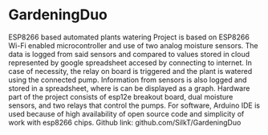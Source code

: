 # GardeningDuo
ESP8266 based automated plants watering
Project is based on ESP8266 Wi-Fi enabled microcontroller and use of two analog moisture sensors. The data is logged from said sensors and compared to values stored in cloud represented by google spreadsheet accesed by connecting to internet. In case of necessity, the relay on board is triggered and the plant is watered using the connected pump. Information from sensors is also logged and stored in a spreadsheet, where is can be displayed as a graph. Hardware part of the project consists of esp12e breakout board, dual moisture sensors, and two relays that control the pumps. For software, Arduino IDE is used because of high availability of  open source code and simplicity of work with esp8266 chips. Github link: github.com/SilkT/GardeningDuo
